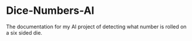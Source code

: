 # Dice-Numbers-AI
The documentation for my AI project of detecting what number is rolled on a six sided die.
